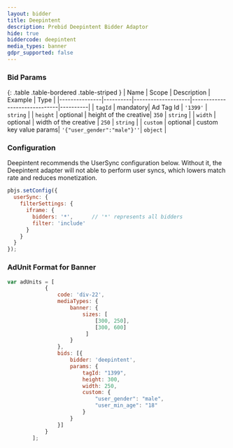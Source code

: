 ```yaml
---
layout: bidder
title: Deepintent
description: Prebid Deepintent Bidder Adaptor
hide: true
biddercode: deepintent
media_types: banner
gdpr_supported: false
---
```


### Bid Params

{: .table .table-bordered .table-striped }
| Name          | Scope    | Description        | Example                      | Type     |
|---------------|----------|--------------------|------------------------------|----------|
| `tagId`       | mandatory| Ad Tag Id             | `'1399'`                  | `string` |
| `height`      | optional | height of the creative| `350`                     | `string` |
| `width`       | optional | width of the creative | `250`                     | `string` |
| `custom`      | optional | custom key value params| `'{"user_gender":"male"}''`| `object` |

### Configuration

Deepintent recommends the UserSync configuration below.  Without it, the Deepintent adapter will not able to perform user syncs, which lowers match rate and reduces monetization.


```javascript
pbjs.setConfig({
  userSync: {
    filterSettings: {
      iframe: {
        bidders: '*',      // '*' represents all bidders
        filter: 'include'
      }
    }
  }
});
```
### AdUnit Format for Banner
```javascript
var adUnits = [
            {
                code: 'div-22',
                mediaTypes: {
                    banner: {
                        sizes: [
                            [300, 250],
                            [300, 600]
                         ]
                    }
                },
                bids: [{
                    bidder: 'deepintent',
                    params: {
                        tagId: "1399",
                        height: 300,
                        width: 250,
                        custom: {
                            "user_gender": "male",
                            "user_min_age": "18"
                        }
                    }
                }]
            }
        ];
```

